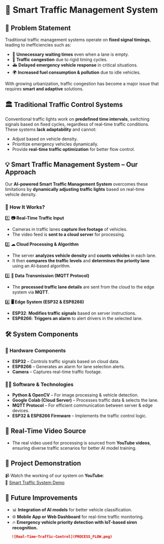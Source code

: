 # 🚦 Smart Traffic Management System  

## 🚨 Problem Statement  
Traditional traffic management systems operate on **fixed signal timings**, leading to inefficiencies such as:  
- 🚗 **Unnecessary waiting times** even when a lane is empty.  
- 🚦 **Traffic congestion** due to rigid timing cycles.  
- 🚑 **Delayed emergency vehicle response** in critical situations.  
- 🌍 **Increased fuel consumption & pollution** due to idle vehicles.  

With growing urbanization, traffic congestion has become a major issue that requires **smart and adaptive** solutions.  

## 🏛 Traditional Traffic Control Systems  
Conventional traffic lights work on **predefined time intervals**, switching signals based on fixed cycles, regardless of real-time traffic conditions. These systems **lack adaptability** and cannot:  
- Adjust based on vehicle density.  
- Prioritize emergency vehicles dynamically.  
- Provide **real-time traffic optimization** for better flow control.  

## 💡 Smart Traffic Management System – Our Approach  
Our **AI-powered Smart Traffic Management System** overcomes these limitations by **dynamically adjusting traffic lights** based on real-time vehicle density.  

### 🔄 **How It Works?**  
1️⃣ **📷 Real-Time Traffic Input**  
   - Cameras in traffic lanes **capture live footage** of vehicles.  
   - The video feed is **sent to a cloud server** for processing.  

2️⃣ **☁ Cloud Processing & Algorithm**  
   - The server **analyzes vehicle density** and **counts vehicles** in each lane.  
   - It then **compares the traffic levels** and **determines the priority lane** using an AI-based algorithm.  

3️⃣ **📡 Data Transmission (MQTT Protocol)**  
   - The **processed traffic lane details** are sent from the cloud to the edge system via **MQTT**.  

4️⃣ **🖥 Edge System (ESP32 & ESP8266)**  
   - **ESP32**: **Modifies traffic signals** based on server instructions.  
   - **ESP8266**: **Triggers an alarm** to alert drivers in the selected lane.  

## 🛠 System Components  
### 📡 **Hardware Components**  
- **ESP32** – Controls traffic signals based on cloud data.  
- **ESP8266** – Generates an alarm for lane selection alerts.  
- **Camera** – Captures real-time traffic footage.  

### 🧑‍💻 **Software & Technologies**  
- **Python & OpenCV** – For image processing & vehicle detection.  
- **Google Colab (Cloud Server)** – Processes traffic data & selects the lane.  
- **MQTT Protocol** – For efficient communication between server & edge devices.  
- **ESP32 & ESP8266 Firmware** – Implements the traffic control logic.  

## 🎥 Real-Time Video Source  
- The real video used for processing is sourced from **YouTube videos**, ensuring diverse traffic scenarios for better AI model training.  

## 🎥 Project Demonstration  
📹 Watch the working of our system on **YouTube**:  
🔗 [Smart Traffic System Demo](https://youtu.be/ZFO6KTrdw4Q?si=VyNfGLLhdK6HffdT)  

## 🚀 Future Improvements  
- 📊 **Integration of AI models** for better vehicle classification.  
- 🌐 **Mobile App or Web Dashboard** for real-time traffic monitoring.  
- 🔥 **Emergency vehicle priority detection with IoT-based siren recognition.**  

```markdown
   ![Real-Time-Traffic-Control](PROCESS_FLOW.png)
